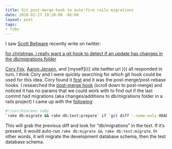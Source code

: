 ```yaml
---
title: Git post-merge hook to auto-fire rails migrations
date: 2010-02-27 19:28:00 -06:00
layout: post
tags:
- ruby
---
```


I saw [Scott Bellware](http://ampgt.com) recently write on twitter:

[for christmas, i really want a git hook to detect if an update has changes in the db/migrations folder](http://twitter.com/bellware/status/6952706099)

[Cory Foy](http://twitter.com/cory_foy), [Aaron Jensen](http://twitter.com/aaronjensen), and [myself]({{ site.twitter.url }}) all responded in turn. I think Cory and I were quickly searching for which git hook could be used for this idea. Cory found it [first](http://twitter.com/cory_foy/status/6954512284) and it was the post-merge/post-rebase hooks. I researched the [post-merge hook](http://www.kernel.org/pub/software/scm/git/docs/githooks.html) (scroll down to post-merge) and noticed it has no params that we could work with to find out if the last commit had migrations (aka changes/additions to db/migrations folder in a rails project) I came up with the [following](http://gist.github.com/262319)

```bash
#!/usr/bin/env ruby
`rake db:migrate && rake db:test:prepare` if `git diff --name-only HEAD@{1} HEAD`.index("db/migrations")
```

This will grab the previous diff and look for “db/migrations” in the text. If it’s present, it would auto-run `rake db:migrate && rake db:test:migrate`. In other words, it will migrate the development database schema, then the test database schema.
